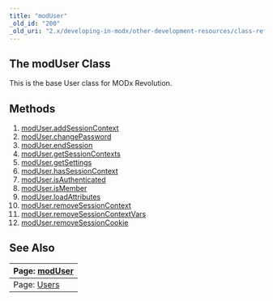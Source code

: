 ```yaml
---
title: "modUser"
_old_id: "200"
_old_uri: "2.x/developing-in-modx/other-development-resources/class-reference/moduser"
---
```


## The modUser Class

This is the base User class for MODx Revolution.

## Methods

1. [modUser.addSessionContext](developing-in-modx/other-development-resources/class-reference/moduser/moduser.addsessioncontext)
2. [modUser.changePassword](developing-in-modx/other-development-resources/class-reference/moduser/moduser.changepassword)
3. [modUser.endSession](developing-in-modx/other-development-resources/class-reference/moduser/moduser.endsession)
4. [modUser.getSessionContexts](developing-in-modx/other-development-resources/class-reference/moduser/moduser.getsessioncontexts)
5. [modUser.getSettings](developing-in-modx/other-development-resources/class-reference/moduser/moduser.getsettings)
6. [modUser.hasSessionContext](developing-in-modx/other-development-resources/class-reference/moduser/moduser.hassessioncontext)
7. [modUser.isAuthenticated](developing-in-modx/other-development-resources/class-reference/moduser/moduser.isauthenticated)
8. [modUser.isMember](developing-in-modx/other-development-resources/class-reference/moduser/moduser.ismember)
9. [modUser.loadAttributes](developing-in-modx/other-development-resources/class-reference/moduser/moduser.loadattributes)
10. [modUser.removeSessionContext](developing-in-modx/other-development-resources/class-reference/moduser/moduser.removesessioncontext)
11. [modUser.removeSessionContextVars](developing-in-modx/other-development-resources/class-reference/moduser/moduser.removesessioncontextvars)
12. [modUser.removeSessionCookie](developing-in-modx/other-development-resources/class-reference/moduser/moduser.removesessioncookie)

## See Also

| Page: [modUser](developing-in-modx/other-development-resources/class-reference/moduser) |
|---------------------------------------------------------------------------------------------------------|
| Page: [Users](administering-your-site/security/users) |